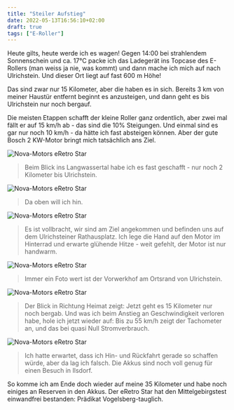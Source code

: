 ```yaml
---
title: "Steiler Aufstieg"
date: 2022-05-13T16:56:10+02:00
draft: true
tags: ["E-Roller"]
---
```

Heute gilts, heute werde ich es wagen! Gegen 14:00 bei strahlendem Sonnenschein und ca. 17°C packe ich das Ladegerät ins Topcase des E-Rollers (man weiss ja nie, was kommt) und dann mache ich mich auf nach Ulrichstein. Und dieser Ort liegt auf fast 600 m Höhe!

Das sind zwar nur 15 Kilometer, aber die haben es in sich. Bereits 3 km von meiner Haustür entfernt beginnt es anzusteigen, und dann geht es bis Ulrichstein nur noch bergauf. 

Die meisten Etappen schafft der kleine Roller ganz ordentlich, aber zwei mal fällt er auf 15 km/h ab - das sind die 10% Steigungen. Und einmal sind es gar nur noch 10 km/h - da hätte ich fast absteigen können. Aber der gute Bosch 2 KW-Motor bringt mich tatsächlich ans Ziel.

![Nova-Motors eRetro Star](../05-13-p01.jpg)
> Beim Blick ins Langwassertal habe ich es fast geschafft - nur noch 2 Kilometer bis Ulrichstein.

![Nova-Motors eRetro Star](../05-13-p02.jpg)
> Da oben will ich hin.

![Nova-Motors eRetro Star](../05-13-p03.jpg)
> Es ist vollbracht, wir sind am Ziel angekommen und befinden uns auf dem Ulrichsteiner Rathausplatz. Ich lege die Hand auf den Motor im Hinterrad und erwarte glühende Hitze - weit gefehlt, der Motor ist nur handwarm.

![Nova-Motors eRetro Star](../05-13-p04.jpg)
> Immer ein Foto wert ist der Vorwerkhof am Ortsrand von Ulrichstein.

![Nova-Motors eRetro Star](../05-13-p05.jpg)
> Der Blick in Richtung Heimat zeigt: Jetzt geht es 15 Kilometer nur noch bergab. Und was ich beim Anstieg an Geschwindigkeit verloren habe, hole ich jetzt wieder auf: Bis zu 55 km/h zeigt der Tachometer an, und das bei quasi Null Stromverbrauch.

![Nova-Motors eRetro Star](../05-13-p06.jpg)
> Ich hatte erwartet, dass ich Hin- und Rückfahrt gerade so schaffen würde, aber da lag ich falsch. Die Akkus sind noch voll genug für einen Besuch in Ilsdorf.

So komme ich am Ende doch wieder auf meine 35 Kilometer und habe noch einiges an Reserven in den Akkus. Der eRetro Star hat den Mittelgebirgstest einwandfrei bestanden: Prädikat Vogelsberg-tauglich.


